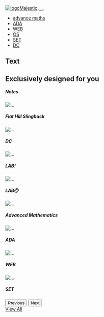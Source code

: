 <!DOCTYPE html>
<html lang="en-US" dir="ltr">
  <head>
    <meta charset="utf-8">
    <meta http-equiv="X-UA-Compatible" content="IE=edge">
    <meta name="viewport" content="width=device-width, initial-scale=1">
    <title>majestic | Landing, Ecommerce &amp; Business Templatee</title>
    <link rel="apple-touch-icon" sizes="180x180" href="assets/img/favicons/apple-touch-icon.png">
    <link rel="icon" type="image/png" sizes="32x32" href="assets/img/favicons/favicon-32x32.png">
    <link rel="icon" type="image/png" sizes="16x16" href="assets/img/favicons/favicon-16x16.png">
    <link rel="shortcut icon" type="image/x-icon" href="assets/img/favicons/favicon.ico">
    <link rel="manifest" href="assets/img/favicons/manifest.json">
    <meta name="msapplication-TileImage" content="assets/img/favicons/mstile-150x150.png">
    <meta name="theme-color" content="#ffffff">
    <link href="assets/css/theme.css" rel="stylesheet" />
  </head>
  <body>
    <main class="main" id="top">
      <nav class="navbar navbar-expand-lg navbar-light fixed-top py-3 d-block" data-navbar-on-scroll="data-navbar-on-scroll">
        <div class="container"><a class="navbar-brand d-inline-flex" href="index.html"><img class="d-inline-block" src="assets/img/gallery/logo.png" alt="logo" /><span class="text-1000 fs-0 fw-bold ms-2">Majestic</span></a>
          <button class="navbar-toggler collapsed" type="button" data-bs-toggle="collapse" data-bs-target="#navbarSupportedContent" aria-controls="navbarSupportedContent" aria-expanded="false" aria-label="Toggle navigation"><span class="navbar-toggler-icon"></span></button>
          <div class="collapse navbar-collapse border-top border-lg-0 mt-4 mt-lg-0" id="navbarSupportedContent">
            <ul class="navbar-nav me-auto mb-2 mb-lg-0">
              <li class="nav-item px-2"><a class="nav-link fw-medium active" aria-current="page" href="#categoryWomen">advance maths</a></li>
              <li class="nav-item px-2"><a class="nav-link fw-medium" href="#header">ADA</a></li>
              <li class="nav-item px-2"><a class="nav-link fw-medium" href="#collection">WEB</a></li>
              <li class="nav-item px-2"><a class="nav-link fw-medium" href="#outlet">OS</a></li>
              <li class="nav-item px-2"><a class="nav-link fw-medium" href="#collection">SET</a></li>
              <li class="nav-item px-2"><a class="nav-link fw-medium" href="#outlet">DC</a></li>
            </ul>
          </div>
        </div>
      </nav>
      <section class="py-11 bg-light-gradient border-bottom border-white border-5">
        <div class="bg-holder overlay overlay-light" style="background-image:url(assets/img/gallery/header-bg.png);background-size:cover;">
        </div>
        <div class="container">
          <div class="row flex-center">
            <div class="col-12 mb-10">
              <div class="d-flex align-items-center flex-column">
                <h1 class="fw-normal"> Text</h1>
                <h1 class="fs-4 fs-lg-8 fs-md-6 fw-bold">Exclusively designed for you</h1>
              </div>
            </div>
          </div>
        </div>
      </section>
      <section class="py-0">
        <div class="container">
          <div class="row h-100">
            <div class="col-lg-7 mx-auto text-center mt-7 mb-5">
              <h5 class="fw-bold fs-3 fs-lg-5 lh-sm">Notes</h5>
            </div>
            <div class="col-12">
              <div class="carousel slide" id="carouselBestDeals" data-bs-touch="false" data-bs-interval="false">
                <div class="carousel-inner">
                  <div class="carousel-item active" data-bs-interval="10000">
                    <div class="row h-100 align-items-center g-2">
                      <div class="col-sm-6 col-md-3 mb-3 mb-md-0 h-100">
                        <div class="card card-span h-100 text-white"><img class="img-fluid h-100" src="assets/img/gallery/flat-hill.png" alt="..." />
                          <div class="card-img-overlay ps-0"> </div>
                          <div class="card-body ps-0 bg-200">
                            <h5 class="fw-bold text-1000 text-truncate">Flat Hill Slingback</h5>
                          </div><a class="stretched-link" href="#"></a>
                        </div>
                      </div>
                      <div class="col-sm-6 col-md-3 mb-3 mb-md-0 h-100">
                        <div class="card card-span h-100 text-white"><img class="img-fluid h-100" src="assets/img/gallery/flat-hill.png" alt="..." />
                          <div class="card-img-overlay ps-0"> </div>
                          <div class="card-body ps-0 bg-200">
                            <h5 class="fw-bold text-1000 text-truncate">DC</h5>
                          </div><a class="stretched-link" href="#"></a>
                        </div>
                      </div>
                      <div class="col-sm-6 col-md-3 mb-3 mb-md-0 h-100">
                        <div class="card card-span h-100 text-white"><img class="img-fluid h-100" src="assets/img/gallery/flat-hill.png" alt="..." />
                          <div class="card-img-overlay ps-0"> </div>
                          <div class="card-body ps-0 bg-200">
                            <h5 class="fw-bold text-1000 text-truncate">LAB!</h5>
                          </div><a class="stretched-link" href="#"></a>
                        </div>
                      </div>
                      <div class="col-sm-6 col-md-3 mb-3 mb-md-0 h-100">
                        <div class="card card-span h-100 text-white"><img class="img-fluid h-100" src="assets/img/gallery/flat-hill.png" alt="..." />
                          <div class="card-img-overlay ps-0"> </div>
                          <div class="card-body ps-0 bg-200">
                            <h5 class="fw-bold text-1000 text-truncate">LAB@</h5>
                          </div><a class="stretched-link" href="#"></a>
                        </div>
                      </div>
                    </div>
                  </div>
                  <div class="carousel-item" data-bs-interval="5000">
                    <div class="row h-100 align-items-center g-2">
                      <div class="col-sm-6 col-md-3 mb-3 mb-md-0 h-100">
                        <div class="card card-span h-100 text-white"><img class="img-fluid h-100" src="assets/img/gallery/flat-hill.png" alt="..." />
                          <div class="card-img-overlay ps-0"> </div>
                          <div class="card-body ps-0 bg-200">
                            <h5 class="fw-bold text-1000 text-truncate">Advanced Mathematics</h5>
                          </div><a class="stretched-link" href="#"></a>
                        </div>
                      </div><div class="col-sm-6 col-md-3 mb-3 mb-md-0 h-100">
                        <div class="card card-span h-100 text-white"><img class="img-fluid h-100" src="assets/img/gallery/flat-hill.png" alt="..." />
                          <div class="card-img-overlay ps-0"> </div>
                          <div class="card-body ps-0 bg-200">
                            <h5 class="fw-bold text-1000 text-truncate">ADA</h5>
                          </div><a class="stretched-link" href="#"></a>
                        </div>
                      </div>
                      <div class="col-sm-6 col-md-3 mb-3 mb-md-0 h-100">
                        <div class="card card-span h-100 text-white"><img class="img-fluid h-100" src="assets/img/gallery/flat-hill.png" alt="..." />
                          <div class="card-img-overlay ps-0"> </div>
                          <div class="card-body ps-0 bg-200">
                            <h5 class="fw-bold text-1000 text-truncate">WEB</h5>
                          </div><a class="stretched-link" href="#"></a>
                        </div>
                      </div>
                      <div class="col-sm-6 col-md-3 mb-3 mb-md-0 h-100">
                        <div class="card card-span h-100 text-white"><img class="img-fluid h-100" src="assets/img/gallery/flat-hill.png" alt="..." />
                          <div class="card-img-overlay ps-0"> </div>
                          <div class="card-body ps-0 bg-200">
                            <h5 class="fw-bold text-1000 text-truncate">SET</h5>
                          </div><a class="stretched-link" href="#"></a>
                        </div>
                      </div>
                    </div>
                  </div>
                  <div class="row">
                    <button class="carousel-control-prev" type="button" data-bs-target="#carouselBestDeals" data-bs-slide="prev"><span class="carousel-control-prev-icon" aria-hidden="true"></span><span class="visually-hidden">Previous</span></button>
                    <button class="carousel-control-next" type="button" data-bs-target="#carouselBestDeals" data-bs-slide="next"><span class="carousel-control-next-icon" aria-hidden="true"></span><span class="visually-hidden">Next </span></button>
                  </div>
                </div>
              </div>
            </div>
            <div class="col-12 d-flex justify-content-center mt-5"> <a class="btn btn-lg btn-dark" href="#!">View All </a></div>
          </div>
        </div>
      </section>
    </main>
    <script src="vendors/@popperjs/popper.min.js"></script>
    <script src="vendors/bootstrap/bootstrap.min.js"></script>
    <script src="vendors/is/is.min.js"></script>
    <script src="https://polyfill.io/v3/polyfill.min.js?features=window.scroll"></script>
    <script src="vendors/feather-icons/feather.min.js"></script>
    <script>
      feather.replace();
    </script>
    <script src="assets/js/theme.js"></script>
    <link href="https://fonts.googleapis.com/css2?family=Jost:wght@200;300;400;500;600;700;800;900&amp;display=swap" rel="stylesheet">
  </body>
</html>
